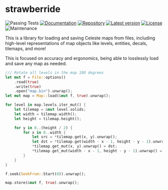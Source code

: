 # strawberride

![Passing Tests](https://img.shields.io/badge/tests-passing-success.svg)
[![Documentation](https://docs.rs/strawberride/badge.svg)](https://docs.rs/strawberride)
[![Repository](https://img.shields.io/badge/-GitHub-%23181717?style=flat&logo=github&labelColor=%23555555&color=%23181717)](https://github.com/balt-dev/strawberride)
[![Latest version](https://img.shields.io/crates/v/strawberride.svg)](https://crates.io/crates/strawberride)
[![License](https://img.shields.io/crates/l/strawberride.svg)](https://github.com/balt-dev/strawberride/blob/trunk/LICENSE)
![Maintenance](https://img.shields.io/maintenance/passively-developed/2024?color=ok)

This is a library for loading and saving Celeste maps from files,
including high-level representations of map objects like
levels, entities, decals, tilemaps, and more!

This is focused on accuracy and ergonomics, being able to losslessly load and save any map as needed.

```rust
/// Rotate all levels in the map 180 degrees
let mut f = File::options()
    .read(true)
    .write(true)
    .open("map.bin").unwrap();
let mut map = Map::load(&mut f, true).unwrap();

for level in map.levels.iter_mut() {
    let tilemap = &mut level.solids;
    let width = tilemap.width();
    let height = tilemap.height();

    for y in 0..(height / 2) {
        for x in 0..width {
            let src = *tilemap.get(x, y).unwrap();
            let dst = *tilemap.get(width - x - 1, height - y - 1).unwrap();
            *tilemap.get_mut(x, y).unwrap() = dst;
            *tilemap.get_mut(width - x - 1, height - y - 1).unwrap() = src;
        }
    }
}

f.seek(SeekFrom::Start(0)).unwrap();

map.store(&mut f, true).unwrap();
```